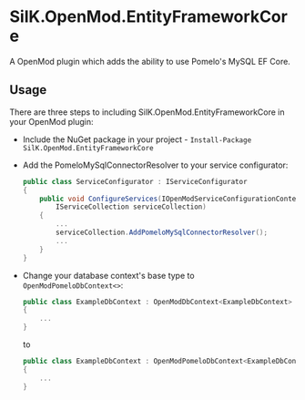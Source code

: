 # SilK.OpenMod.EntityFrameworkCore
A OpenMod plugin which adds the ability to use Pomelo's MySQL EF Core.

## Usage

There are three steps to including SilK.OpenMod.EntityFrameworkCore in your OpenMod plugin:

- Include the NuGet package in your project - `Install-Package SilK.OpenMod.EntityFrameworkCore`

- Add the PomeloMySqlConnectorResolver to your service configurator:
  ```cs
  public class ServiceConfigurator : IServiceConfigurator
  {
      public void ConfigureServices(IOpenModServiceConfigurationContext openModStartupContext,
          IServiceCollection serviceCollection)
      {
          ...
          serviceCollection.AddPomeloMySqlConnectorResolver();
          ...
      }
  }
  ```

- Change your database context's base type to `OpenModPomeloDbContext<>`:
  ```cs
  public class ExampleDbContext : OpenModDbContext<ExampleDbContext>
  {
      ...
  }
  ```
  to
  ```cs
  public class ExampleDbContext : OpenModPomeloDbContext<ExampleDbContext>
  {
      ...
  }
  ```
